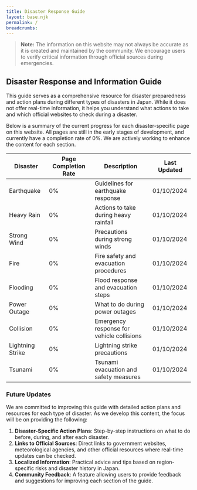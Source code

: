```yaml
---
title: Disaster Response Guide
layout: base.njk
permalink: /
breadcrumbs:
---
```


> **Note:** The information on this website may not always be accurate as it is created and maintained by the community. We encourage users to verify critical information through official sources during emergencies.

## Disaster Response and Information Guide

This guide serves as a comprehensive resource for disaster preparedness and action plans during different types of disasters in Japan. While it does not offer real-time information, it helps you understand what actions to take and which official websites to check during a disaster.

Below is a summary of the current progress for each disaster-specific page on this website. All pages are still in the early stages of development, and currently have a completion rate of 0%. We are actively working to enhance the content for each section.

| **Disaster**     | **Page Completion Rate** | **Description**                           | **Last Updated** |
| ---------------- | ------------------------ | ----------------------------------------- | ---------------- |
| Earthquake       | 0%                       | Guidelines for earthquake response        | 01/10/2024       |
| Heavy Rain       | 0%                       | Actions to take during heavy rainfall     | 01/10/2024       |
| Strong Wind      | 0%                       | Precautions during strong winds           | 01/10/2024       |
| Fire             | 0%                       | Fire safety and evacuation procedures     | 01/10/2024       |
| Flooding         | 0%                       | Flood response and evacuation steps       | 01/10/2024       |
| Power Outage     | 0%                       | What to do during power outages           | 01/10/2024       |
| Collision        | 0%                       | Emergency response for vehicle collisions | 01/10/2024       |
| Lightning Strike | 0%                       | Lightning strike precautions              | 01/10/2024       |
| Tsunami          | 0%                       | Tsunami evacuation and safety measures    | 01/10/2024       |

### Future Updates

We are committed to improving this guide with detailed action plans and resources for each type of disaster. As we develop this content, the focus will be on providing the following:

1. **Disaster-Specific Action Plans**: Step-by-step instructions on what to do before, during, and after each disaster.
2. **Links to Official Sources**: Direct links to government websites, meteorological agencies, and other official resources where real-time updates can be checked.
3. **Localized Information**: Practical advice and tips based on region-specific risks and disaster history in Japan.
4. **Community Feedback**: A feature allowing users to provide feedback and suggestions for improving each section of the guide.
